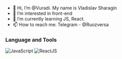 - 👋 Hi, I’m @Vuradi. My name is Vladislav Sharagin
- 👀 I’m interested in front-end
- 🌱 I’m currently learning JS, React.
- 📫 How to reach me: Telegram - @Ruozversa

### Language and Tools

![JavaScript](https://img.shields.io/badge/-JavaScript-090909?style=for-the-badge&logo=JavaScript&logoColor=E9D54D)
![ReactJS](https://img.shields.io/badge/-React_JS-090909?style=for-the-badge&logo=React&logoColor=#0f61db)

<!---
Vuradi/Vuradi is a ✨ special ✨ repository because its `README.md` (this file) appears on your GitHub profile.
You can click the Preview link to take a look at your changes.
--->
